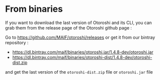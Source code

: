 # From binaries

If you want to download the last version of Otoroshi and its CLI, you can grab them from the release page of the Otoroshi github page :

Go to https://github.com/MAIF/otoroshi/releases or get it from our bintray repository :

* https://dl.bintray.com/maif/binaries/otoroshi.jar/1.4.8-dev/otoroshi.jar
* https://dl.bintray.com/maif/binaries/otoroshi-dist/1.4.8-dev/otoroshi-dist.zip

and get the last version of the `otoroshi-dist.zip` file or `otoroshi.jar` file
